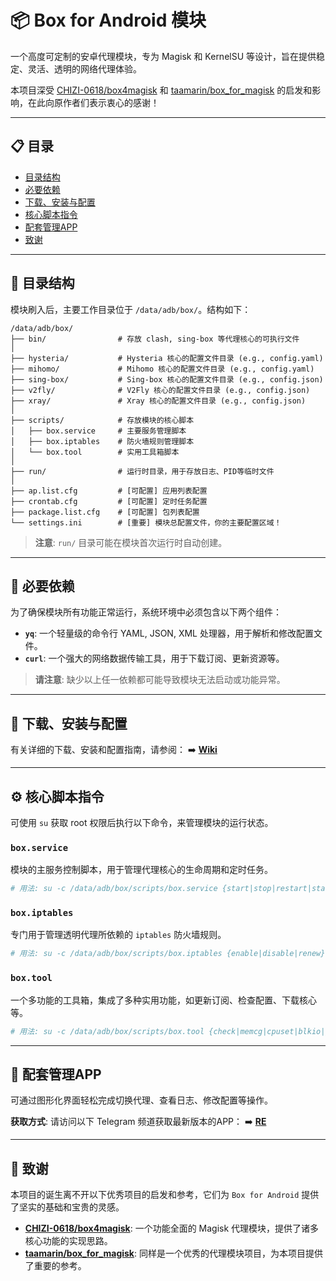 # 📦 Box for Android 模块

一个高度可定制的安卓代理模块，专为 Magisk 和 KernelSU 等设计，旨在提供稳定、灵活、透明的网络代理体验。

本项目深受 [CHIZI-0618/box4magisk](https://github.com/CHIZI-0618/box4magisk) 和 [taamarin/box_for_magisk](https://github.com/taamarin/box_for_magisk) 的启发和影响，在此向原作者们表示衷心的感谢！

---

## 📋 目录

- [目录结构](#-目录结构)
- [必要依赖](#-必要依赖)
- [下载、安装与配置](#-下载安装与配置)
- [核心脚本指令](#-核心脚本指令)
- [配套管理APP](#-配套管理app)
- [致谢](#-致谢)

---

## 📁 目录结构

模块刷入后，主要工作目录位于 `/data/adb/box/`。结构如下：

```
/data/adb/box/
├── bin/                # 存放 clash, sing-box 等代理核心的可执行文件
│
├── hysteria/           # Hysteria 核心的配置文件目录 (e.g., config.yaml)
├── mihomo/             # Mihomo 核心的配置文件目录 (e.g., config.yaml)
├── sing-box/           # Sing-box 核心的配置文件目录 (e.g., config.json)
├── v2fly/              # V2Fly 核心的配置文件目录 (e.g., config.json)
├── xray/               # Xray 核心的配置文件目录 (e.g., config.json)
│
├── scripts/            # 存放模块的核心脚本
│   ├── box.service     # 主要服务管理脚本
│   ├── box.iptables    # 防火墙规则管理脚本
│   └── box.tool        # 实用工具箱脚本
│
├── run/                # 运行时目录，用于存放日志、PID等临时文件
│
├── ap.list.cfg         # [可配置] 应用列表配置
├── crontab.cfg         # [可配置] 定时任务配置
├── package.list.cfg    # [可配置] 包列表配置
└── settings.ini        # [重要] 模块总配置文件，你的主要配置区域！
```

> **注意**: `run/` 目录可能在模块首次运行时自动创建。

---

## 🔧 必要依赖

为了确保模块所有功能正常运行，系统环境中必须包含以下两个组件：

- **`yq`**: 一个轻量级的命令行 YAML, JSON, XML 处理器，用于解析和修改配置文件。
- **`curl`**: 一个强大的网络数据传输工具，用于下载订阅、更新资源等。

> **请注意**: 缺少以上任一依赖都可能导致模块无法启动或功能异常。

---

## 🚀 下载、安装与配置

有关详细的下载、安装和配置指南，请参阅：
➡️ **[Wiki](https://github.com/boxproxy/box/wiki)**

---

## ⚙️ 核心脚本指令

可使用 `su` 获取 root 权限后执行以下命令，来管理模块的运行状态。

### `box.service`

模块的主服务控制脚本，用于管理代理核心的生命周期和定时任务。

```bash
# 用法: su -c /data/adb/box/scripts/box.service {start|stop|restart|status|cron|kcron}
```

### `box.iptables`

专门用于管理透明代理所依赖的 `iptables` 防火墙规则。

```bash
# 用法: su -c /data/adb/box/scripts/box.iptables {enable|disable|renew}
```

### `box.tool`

一个多功能的工具箱，集成了多种实用功能，如更新订阅、检查配置、下载核心等。

```bash
# 用法: su -c /data/adb/box/scripts/box.tool {check|memcg|cpuset|blkio|geosub|geox|subs|upkernel [name]|upkernels [name...]|upgeox_all|upxui|upyq|upcurl|reload|webroot|bond0|bond1|all}
```

---

## 📱 配套管理APP

可通过图形化界面轻松完成切换代理、查看日志、修改配置等操作。

**获取方式**:
请访问以下 Telegram 频道获取最新版本的APP：
➡️ **[RE](https://t.me/zero_o0)**

---

## 🙏 致谢

本项目的诞生离不开以下优秀项目的启发和参考，它们为 `Box for Android` 提供了坚实的基础和宝贵的灵感。

- **[CHIZI-0618/box4magisk](https://github.com/CHIZI-0618/box4magisk)**: 一个功能全面的 Magisk 代理模块，提供了诸多核心功能的实现思路。
- **[taamarin/box_for_magisk](https://github.com/taamarin/box_for_magisk)**: 同样是一个优秀的代理模块项目，为本项目提供了重要的参考。
